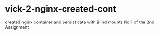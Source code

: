 # vick-2-nginx-created-cont
created nginx container and persist data with Blind mounts 
No 1 of the 2nd Assignment
